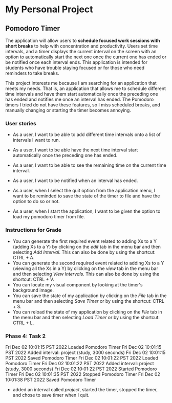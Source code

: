 # My Personal Project

## Pomodoro Timer

The application will allow users to **schedule focused work sessions with short breaks** to help with concentration and
productivity. Users set time intervals, and a timer displays the current interval on the screen with an option to
automatically start the next one once the current one has ended or be notified once each interval ends. This application
is intended for students who have trouble staying focused or for those who need reminders to take breaks.

This project interests me because I am searching for an application that meets my needs. That is, an application that
allows me to schedule different time intervals and have them start automatically once the preceding one has ended and
notifies me once an interval has ended. The Pomodoro timers I tried do not have these features, so I miss scheduled
breaks, and manually changing or starting the timer becomes annoying.

### User stories
- As a user, I want to be able to add different time intervals onto a list of intervals I want to run.
- As a user, I want to be able have the next time interval start automatically once the preceding one has ended.
- As a user, I want to be able to see the remaining time on the current time interval.
- As a user, I want to be notified when an interval has ended.

- As a user, when I select the quit option from the application menu, I want to be reminded to save the state of the
timer to file and have the option to do so or not.
- As a user, when I start the application, I want to be given the option to load my pomodoro timer from file.

### Instructions for Grade
- You can generate the first required event related to adding Xs to a Y (adding Xs to a Y) by clicking on the *edit* tab
in the menu bar and then selecting *Add Interval*. This can also be done by using the shortcut: CTRL + A.
- You can generate the second required event related to adding Xs to a Y (viewing all the Xs in a Y) by clicking on the
*view* tab in the menu bar and then selecting *View Intervals*. This can also be done by using the shortcut: CTRL + V.
- You can locate my visual component by looking at the timer's background image.
- You can save the state of my application by clicking on the *File* tab in the menu bar and then selecting *Save Timer*
or by using the shortcut: CTRL + S.
- You can reload the state of my application by clicking on the *File* tab in the menu bar and then selecting *Load
Timer* or by using the shortcut: CTRL + L.

### Phase 4: Task 2
Fri Dec 02 10:01:15 PST 2022
Loaded Pomodoro Timer
Fri Dec 02 10:01:15 PST 2022
Added interval: project (study, 3000 seconds)
Fri Dec 02 10:01:15 PST 2022
Saved Pomodoro Timer
Fri Dec 02 10:01:22 PST 2022
Loaded Pomodoro Timer
Fri Dec 02 10:01:22 PST 2022
Added interval: project (study, 3000 seconds)
Fri Dec 02 10:01:22 PST 2022
Started Pomodoro Timer
Fri Dec 02 10:01:35 PST 2022
Stopped Pomodoro Timer
Fri Dec 02 10:01:38 PST 2022
Saved Pomodoro Timer

- added an interval called *project*, started the timer, stopped the timer, and chose to save timer when I quit.